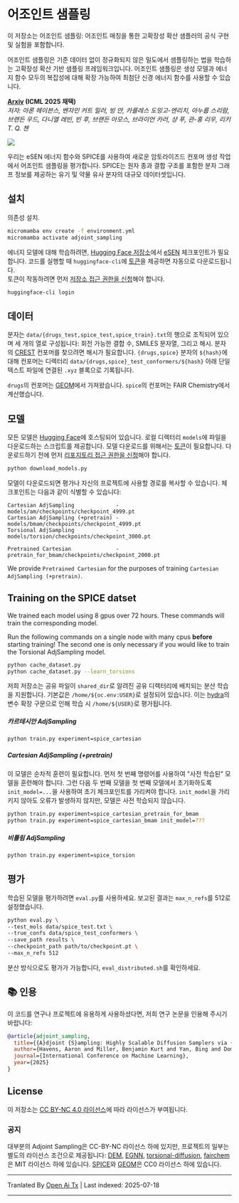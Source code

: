 ﻿
# 어조인트 샘플링

이 저장소는 어조인트 샘플링: 어조인트 매칭을 통한 고확장성 확산 샘플러의 공식 구현 및 실험을 포함합니다.

어조인트 샘플링은 기준 데이터 없이 정규화되지 않은 밀도에서 샘플링하는 법을 학습하는 고확장성 확산 기반 샘플링 프레임워크입니다. 어조인트 샘플링은 생성 모델과 에너지 함수 모두의 복잡성에 대해 확장 가능하여 최첨단 신경 에너지 함수를 사용할 수 있습니다.

**[Arxiv](https://arxiv.org/abs/2504.11713) (ICML 2025 채택)**  
*저자: _아론 헤이븐스, 벤자민 커트 밀러, 빙 얀, 카를레스 도밍고-엔리치, 아누룹 스리람, 브랜든 우드, 다니엘 레빈, 빈 후, 브랜든 아모스, 브라이언 카러, 샹 푸, 관-홍 리우, 리키 T. Q. 첸_*

![](https://raw.githubusercontent.com/facebookresearch/adjoint_sampling/main/./assets/molecule_progression.png)

우리는 eSEN 에너지 함수와 SPICE를 사용하여 새로운 암토라이즈드 컨포머 생성 작업에서 어조인트 샘플링을 평가합니다. SPICE는 원자 종과 결합 구조를 포함한 분자 그래프 정보를 제공하는 유기 및 약물 유사 분자의 대규모 데이터셋입니다.

## 설치

의존성 설치.


```bash
micromamba env create -f environment.yml
micromamba activate adjoint_sampling
```
에너지 모델에 대해 학습하려면, [Hugging Face 저장소](https://huggingface.co/facebook/adjoint_sampling)에서 [eSEN](https://arxiv.org/abs/2502.12147) 체크포인트가 필요합니다. 코드를 실행할 때 `huggingface-cli`에 [토큰](https://huggingface.co/settings/tokens)을 제공하면 자동으로 다운로드됩니다.  
토큰이 작동하려면 먼저 [저장소 접근 권한을 신청](https://huggingface.co/facebook/adjoint_sampling)해야 합니다.
```bash
huggingface-cli login
```
## 데이터

분자는 `data/{drugs_test,spice_test,spice_train}.txt`의 행으로 조직되어 있으며 세 개의 열로 구성됩니다: 회전 가능한 결합 수, SMILES 문자열, 그리고 해시. 분자의 [CREST](https://github.com/crest-lab/crest) 컨포머를 찾으려면 해시가 필요합니다. `{drugs,spice}` 분자의 `${hash}`에 대해 컨포머는 디렉터리 `data/{drugs,spice}_test_conformers/${hash}` 아래 단일 텍스트 파일에 연결된 `.xyz` 블록으로 기록됩니다.

`drugs`의 컨포머는 [GEOM](https://github.com/learningmatter-mit/geom)에서 가져왔습니다. `spice`의 컨포머는 FAIR Chemistry에서 계산했습니다.

## 모델

모든 모델은 [Hugging Face](https://huggingface.co/facebook/adjoint_sampling)에 호스팅되어 있습니다. 로컬 디렉터리 `models`에 파일을 다운로드하는 스크립트를 제공합니다. 모델 다운로드를 위해서는 [토큰](https://huggingface.co/settings/tokens)이 필요합니다. 다운로드하기 전에 먼저 [리포지토리 접근 권한을 신청](https://huggingface.co/facebook/adjoint_sampling)해야 합니다.


```bash
python download_models.py
```
모델이 다운로드되면 평가나 자신의 프로젝트에 사용할 경로를 복사할 수 있습니다. 체크포인트는 다음과 같이 식별할 수 있습니다:

```
Cartesian AdjSampling             -   models/am/checkpoints/checkpoint_4999.pt
Cartesian AdjSampling (+pretrain) -   models/bmam/checkpoints/checkpoint_4999.pt
Torsional AdjSampling             -   models/torsion/checkpoints/checkpoint_3000.pt

Pretrained Cartesian              -   pretrain_for_bmam/checkpoints/checkpoint_2000.pt
```
We provide `Pretrained Cartesian` for the purposes of training `Cartesian AdjSampling (+pretrain)`.


## Training on the SPICE datset

We trained each model using 8 gpus over 72 hours. These commands will train the corresponding model.

Run the following commands on a single node with many cpus **before** starting training! The second one is only necessary if you would like to train the Torsional AdjSampling model.
```bash
python cache_dataset.py
python cache_dataset.py --learn_torsions
```


저희 저장소는 공유 파일이 `shared_dir`로 알려진 공유 디렉터리에 배치되는 분산 학습을 지원합니다. 기본값은 `/home/${oc.env:USER}`로 설정되어 있습니다. 이는 [hydra](https://hydra.cc/docs/intro/)의 변수 확장 구문으로 인해 학습 시 `/home/${USER}`로 평가됩니다.

##### 카르테시안 AdjSampling

```bash
python train.py experiment=spice_cartesian
```
##### Cartesian AdjSampling (+pretrain)

이 모델은 순차적 훈련이 필요합니다. 먼저 첫 번째 명령어를 사용하여 "사전 학습된" 모델을 훈련해야 합니다. 그런 다음 두 번째 모델을 첫 번째 모델에서 초기화하도록 `init_model=...`을 사용하여 초기 체크포인트를 가리켜야 합니다. `init_model`을 가리키지 않아도 오류가 발생하지 않지만, 모델은 사전 학습되지 않습니다.


```bash
python train.py experiment=spice_cartesian_pretrain_for_bmam
python train.py experiment=spice_cartesian_bmam init_model=???
```
##### 비틀림 AdjSampling

```bash
python train.py experiment=spice_torsion
```



## 평가
학습된 모델을 평가하려면 `eval.py`를 사용하세요. 보고된 결과는 `max_n_refs`를 512로 설정했습니다.


```bash
python eval.py \
--test_mols data/spice_test.txt \
--true_confs data/spice_test_conformers \
--save_path results \
--checkpoint_path path/to/checkpoint.pt \
--max_n_refs 512
```
분산 방식으로도 평가가 가능합니다, `eval_distributed.sh`를 확인하세요.


## 📚 인용

이 코드를 연구나 프로젝트에 유용하게 사용하셨다면, 저희 연구 논문을 인용해 주시기 바랍니다:


```bibtex
@article{adjoint_sampling,
  title={{A}djoint {S}ampling: Highly Scalable Diffusion Samplers via {A}djoint {M}atching},
  author={Havens, Aaron and Miller, Benjamin Kurt and Yan, Bing and Domingo-Enrich, Carles and Sriram, Anuroop and Wood, Brandon and Levine, Daniel and Hu, Bin and Amos, Brandon and Karrer, Brian and Fu, Xiang and Liu, Guan-Horng and Chen, Ricky T. Q.},
  journal={International Conference on Machine Learning},
  year={2025}
}
```
## License
이 저장소는
[CC BY-NC 4.0 라이선스](https://creativecommons.org/licenses/by-nc/4.0/)에 따라 라이선스가 부여됩니다.

### 공지
대부분의 Adjoint Sampling은 CC-BY-NC 라이선스 하에 있지만, 프로젝트의 일부는 별도의 라이선스 조건으로 제공됩니다: [DEM](https://github.com/jarridrb/DEM), [EGNN](https://github.com/vgsatorras/egnn), [torsional-diffusion](https://github.com/gcorso/torsional-diffusion), [fairchem](https://github.com/FAIR-Chem/fairchem)은 MIT 라이선스 하에 있습니다. [SPICE](https://github.com/openmm/spice-dataset)와 [GEOM](https://github.com/learningmatter-mit/geom)은 CC0 라이선스 하에 있습니다.



---

Tranlated By [Open Ai Tx](https://github.com/OpenAiTx/OpenAiTx) | Last indexed: 2025-07-18

---